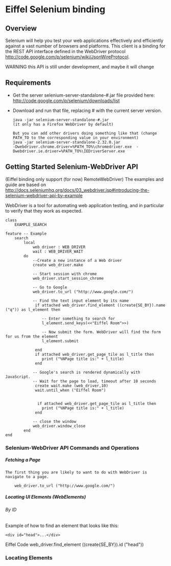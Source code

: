 Eiffel Selenium binding
=================================================

##  Overview
Selenium will help you test your web applications effectively and efficiently against a vast number of browsers and platforms.
This client is a binding for the REST API interface defined in the WebDriver protocol http://code.google.com/p/selenium/wiki/JsonWireProtocol.

WARNING this API is still under development, and maybe it will change

##  Requirements

*  Get the server selenium-server-standalone-#.jar file provided here:  http://code.google.com/p/selenium/downloads/list

*   Download and run that file, replacing # with the current server version.

        java -jar selenium-server-standalone-#.jar
		(it only has a Firefox WebDriver by default)
		
		But you can add other drivers doing something like that (change PATH_TO to the corresponding value in your environment)
		java -jar selenium-server-standalone-2.32.0.jar  
		-Dwebdriver.chrome.driver=%PATH_TO%\chromedriver.exe  -Dwebdriver.ie.driver=%PATH_TO%\IEDriverServer.exe 
		
##  Getting Started Selenium-WebDriver API 
(Eiffel binding only support (for now) RemoteWebDriver) 
The examples and guide are based on http://docs.seleniumhq.org/docs/03_webdriver.jsp#introducing-the-selenium-webdriver-api-by-example

WebDriver is a tool for automating web application testing, and in particular to verify that they work as expected. 

   
    class
    	EXAMPLE_SEARCH
    
    feature -- Example
    	search
    		local
    			web_driver : WEB_DRIVER
    			wait : WEB_DRIVER_WAIT
    		do
    			--Create a new instance of a Web driver
           		create web_driver.make
    
           		-- Start session with chrome
           		web_driver.start_session_chrome
    
           		-- Go to Google
           		web_driver.to_url ("http://www.google.com/")
    
           		-- Find the text input element by its name
        	     if attached web_driver.find_element ((create{SE_BY}).name ("q")) as l_element then
    
      				-- Enter something to search for
       	    		l_element.send_keys(<<"Eiffel Room">>)
    
         	  		-- Now submit the form. WebDriver will find the form for us from the element
         			l_element.submit
    
    		     end
    			 if attached web_driver.get_page_tile as l_title then
    		     	print ("%NPage title is:" + l_title)
    		     end
				
				-- Google's search is rendered dynamically with JavaScript.
        	    -- Wait for the page to load, timeout after 10 seconds
				 create wait.make (web_driver,10)
    			 wait.until_when ("Eiffel Room")
    
    
    			  if attached web_driver.get_page_tile as l_title then
    		     	print ("%NPage title is:" + l_title)
    		     end
    
    			-- close the window
    			web_driver.window_close
    		end
    end

	
### Selenium-WebDriver API Commands and Operations
##### Fetching a Page
	The first thing you are likely to want to do with WebDriver is navigate to a page. 
	
		web_driver.to_url ("http://www.google.com/")

##### Locating UI Elements (WebElements)
###### By ID
Example of how to find an element that looks like this:

    <div id="head">...</div>

Eiffel Code
    web_driver.find_element ((create{SE_BY}).id ("head"))
    
### Locating Elements


